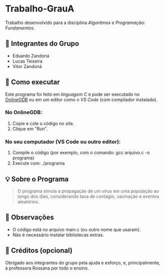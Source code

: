 # Trabalho-GrauA

Trabalho desenvolvido para a disciplina *Algoritmos e Programação: Fundamentos*.

## 👥 Integrantes do Grupo

- Eduardo Zandoná
- Lucas Teixeira
- Vitor Zandoná

## 🚀 Como executar 

Este programa foi feito em *linguagem C* e pode ser executado no [OnlineGDB](https://www.onlinegdb.com/) ou em um editor como o *VS Code* (com compilador instalado).

### No OnlineGDB:
1. Copie e cole o código no site.
2. Clique em "Run".

### No seu computador (VS Code ou outro editor):
1. Compile o código (por exemplo, com o comando: gcc arquivo.c -o programa)
2. Execute com: ./programa

## 💡 Sobre o Programa

> O programa simula a propagação de um vírus em uma população ao longo dos dias, considerando taxa de contágio, vacinação e eventos aleatórios.

## 📌 Observações

- O código está no arquivo main.c (ou outro nome que usaram).
- Não é necessário instalar bibliotecas extras.

## 🙌 Créditos (opcional)

Obrigado aos integrantes do grupo pela ajuda e esforço, e, principalmente, à professora Rossana por todo o ensino.
